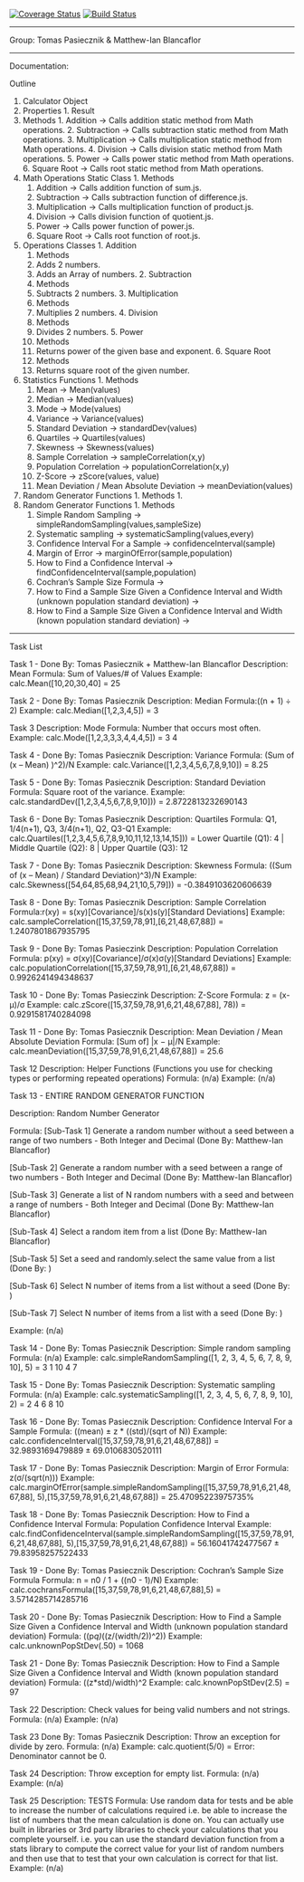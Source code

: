[![Coverage Status](https://coveralls.io/repos/github/tomaspasie/Stats-Project/badge.svg?branch=master)](https://coveralls.io/github/tomaspasie/Stats-Project?branch=master)
[![Build Status](https://travis-ci.org/tomaspasie/Stats-Project.svg?branch=master)](https://travis-ci.org/tomaspasie/Stats-Project)

---------------------------------------------------------------------------------------------

Group: Tomas Pasiecznik & Matthew-Ian Blancaflor

---------------------------------------------------------------------------------------------

Documentation:

Outline

1. Calculator Object
  1. Properties
    1. Result 
  2. Methods
    1. Addition -> Calls addition static method from Math operations.
    2. Subtraction -> Calls subtraction static method from Math operations.
    3. Multiplication -> Calls multiplication static method from Math operations.
    4. Division -> Calls division static method from Math operations.
    5. Power -> Calls power static method from Math operations.
    6. Square Root -> Calls root static method from Math operations.
  3. Math Operations Static Class
    1. Methods
      1. Addition -> Calls addition function of sum.js.
      2. Subtraction -> Calls subtraction function of difference.js.
      3. Multiplication -> Calls multiplication function of product.js.
      4. Division -> Calls division function of quotient.js.
      5. Power -> Calls power function of power.js.
      6. Square Root -> Calls root function of root.js.
  4. Operations Classes
    1. Addition
      1. Methods 
        1. Adds 2 numbers.
        2. Adds an Array of numbers.
    2. Subtraction
      1. Methods
        1. Subtracts 2 numbers.
    3. Multiplication
      1. Methods
        1. Multiplies 2 numbers.
    4. Division
      1. Methods
        1. Divides 2 numbers.
    5. Power
      1. Methods
        1. Returns power of the given base and exponent.
    6. Square Root
      1. Methods
        1. Returns square root of the given number.
  5. Statistics Functions
    1. Methods 
      1. Mean -> Mean(values)
      2. Median -> Median(values)
      3. Mode -> Mode(values)
      4. Variance -> Variance(values)
      5. Standard Deviation -> standardDev(values)
      6. Quartiles -> Quartiles(values)
      7. Skewness -> Skewness(values)
      8. Sample Correlation -> sampleCorrelation(x,y)
      9. Population Correlation -> populationCorrelation(x,y)
      10. Z-Score -> zScore(values, value)
      11. Mean Deviation / Mean Absolute Deviation -> meanDeviation(values)
  6. Random Generator Functions
    1. Methods
      1.
  7. Random Generator Functions
    1. Methods
      1. Simple Random Sampling -> simpleRandomSampling(values,sampleSize)
      2. Systematic sampling -> systematicSampling(values,every)
      3. Confidence Interval For a Sample -> confidenceInterval(sample)
      4. Margin of Error -> marginOfError(sample,population)
      5. How to Find a Confidence Interval -> findConfidenceInterval(sample,population)
      6. Cochran’s Sample Size Formula -> 
      7. How to Find a Sample Size Given a Confidence Interval and Width (unknown population standard deviation) -> 
      8. How to Find a Sample Size Given a Confidence Interval and Width (known population standard deviation) -> 

---------------------------------------------------------------------------------------------

Task List

Task 1 - Done By: Tomas Pasiecznik + Matthew-Ian Blancaflor
Description: Mean
Formula: Sum of Values/# of Values
Example: calc.Mean([10,20,30,40] = 25

Task 2 - Done By: Tomas Pasiecznik
Description: Median
Formula:((n + 1) ÷ 2)
Example: calc.Median([1,2,3,4,5]) = 3

Task 3
Description: Mode
Formula: Number that occurs most often.
Example: calc.Mode([1,2,3,3,3,4,4,4,5]) = 3 4

Task 4 - Done By: Tomas Pasiecznik
Description: Variance
Formula: (Sum of (x – Mean) )^2)/N
Example: calc.Variance([1,2,3,4,5,6,7,8,9,10]) = 8.25

Task 5 - Done By: Tomas Pasiecznik
Description: Standard Deviation
Formula: Square root of the variance.
Example: calc.standardDev([1,2,3,4,5,6,7,8,9,10])) = 2.8722813232690143

Task 6 - Done By: Tomas Pasiecznik
Description: Quartiles
Formula: Q1, 1/4(n+1), Q3, 3/4(n+1), Q2, Q3-Q1
Example: calc.Quartiles([1,2,3,4,5,6,7,8,9,10,11,12,13,14,15])) = Lower Quartile (Q1): 4 | Middle Quartile (Q2): 8 | Upper Quartile (Q3): 12

Task 7 - Done By: Tomas Pasiecznik
Description: Skewness
Formula: ((Sum of (x – Mean) / Standard Deviation)^3)/N
Example: calc.Skewness([54,64,85,68,94,21,10,5,79])) = -0.3849103620606639

Task 8 - Done By: Tomas Pasiecznik
Description: Sample Correlation
Formula:r(xy) = s(xy)[Covariance]/s(x)s(y)[Standard Deviations]
Example: calc.sampleCorrelation([15,37,59,78,91],[6,21,48,67,88]) = 1.2407801867935795

Task 9 - Done By: Tomas Pasieczink
Description: Population Correlation
Formula: p(xy) = σ(xy)[Covariance]/σ(x)σ(y)[Standard Deviations]
Example: calc.populationCorrelation([15,37,59,78,91],[6,21,48,67,88]) = 0.9926241494348637

Task 10 - Done By: Tomas Pasieczink
Description: Z-Score
Formula: z = (x-μ)/σ
Example: calc.zScore([15,37,59,78,91,6,21,48,67,88], 78)) = 0.9291581740284098

Task 11 - Done By: Tomas Pasiecznik
Description: Mean Deviation / Mean Absolute Deviation
Formula: [Sum of] |x − μ|/N
Example: calc.meanDeviation([15,37,59,78,91,6,21,48,67,88]) = 25.6

Task 12
Description: Helper Functions (Functions you use for checking types or performing repeated operations)
Formula: (n/a)
Example: (n/a)

Task 13 - ENTIRE RANDOM GENERATOR FUNCTION

Description: Random Number Generator

Formula: 
[Sub-Task 1] Generate a random number without a seed between a range of two numbers - Both Integer and Decimal
(Done By: Matthew-Ian Blancaflor)

[Sub-Task 2] Generate a random number with a seed between a range of two numbers - Both Integer and Decimal
(Done By: Matthew-Ian Blancaflor)

[Sub-Task 3] Generate a list of N random numbers with a seed and between a range of numbers - Both Integer and Decimal
(Done By: Matthew-Ian Blancaflor)

[Sub-Task 4] Select a random item from a list
(Done By: Matthew-Ian Blancaflor)

[Sub-Task 5] Set a seed and randomly.select the same value from a list
(Done By: )

[Sub-Task 6] Select N number of items from a list without a seed
(Done By: )

[Sub-Task 7] Select N number of items from a list with a seed
(Done By: )

Example: (n/a)

Task 14 - Done By: Tomas Pasiecznik
Description: Simple random sampling
Formula: (n/a)
Example: calc.simpleRandomSampling([1, 2, 3, 4, 5, 6, 7, 8, 9, 10], 5) = 3 1 10 4 7

Task 15 - Done By: Tomas Pasiecznik
Description: Systematic sampling
Formula: (n/a)
Example: calc.systematicSampling([1, 2, 3, 4, 5, 6, 7, 8, 9, 10], 2) = 2 4 6 8 10

Task 16  - Done By: Tomas Pasiecznik
Description: Confidence Interval For a Sample
Formula: ((mean) ± z * ((std)/(sqrt of N))
Example: calc.confidenceInterval([15,37,59,78,91,6,21,48,67,88]) = 32.9893169479889 ± 69.0106830520111

Task 17 - Done By: Tomas Pasiecznik
Description: Margin of Error
Formula: z(σ/(sqrt(n)))
Example: calc.marginOfError(sample.simpleRandomSampling([15,37,59,78,91,6,21,48,67,88], 5),[15,37,59,78,91,6,21,48,67,88]) = 25.47095223975735%

Task 18 - Done By: Tomas Pasiecznik
Description: How to Find a Confidence Interval
Formula: Population Confidence Interval
Example: calc.findConfidenceInterval(sample.simpleRandomSampling([15,37,59,78,91,6,21,48,67,88], 5),[15,37,59,78,91,6,21,48,67,88]) = 56.16041742477567 ± 79.83958257522433

Task 19 - Done By: Tomas Pasiecznik
Description: Cochran’s Sample Size Formula
Formula: n = n0 / 1 + ((n0 - 1)/N)
Example: calc.cochransFormula([15,37,59,78,91,6,21,48,67,88],5) = 3.5714285714285716

Task 20 - Done By: Tomas Pasiecznik
Description: How to Find a Sample Size Given a Confidence Interval and Width (unknown population standard deviation)
Formula: ((p*q)*((z/(width/2))^2))
Example: calc.unknownPopStDev(.50) = 1068 

Task 21 - Done By:  Tomas Pasiecznik
Description: How to Find a Sample Size Given a Confidence Interval and Width (known population standard deviation)
Formula: ((z*std)/width)^2
Example: calc.knownPopStDev(2.5) = 97

Task 22
Description: Check values for being valid numbers and not strings.
Formula: (n/a)
Example: (n/a)

Task 23 Done By: Tomas Pasiecznik
Description: Throw an exception for divide by zero.
Formula: (n/a)
Example: calc.quotient(5/0) = Error: Denominator cannot be 0.

Task 24
Description: Throw exception for empty list.
Formula: (n/a)
Example: (n/a)

Task 25
Description: TESTS
Formula: Use random data for tests and be able to increase the number of calculations required i.e. be able to increase the list of numbers that the mean calculation is done on.  You can actually use built in libraries or 3rd party libraries to check your calculations that you complete yourself.  i.e. you can use the standard deviation function from a stats library to compute the correct value for your list of random numbers and then use that to test that your own calculation is correct for that list.
Example: (n/a)

